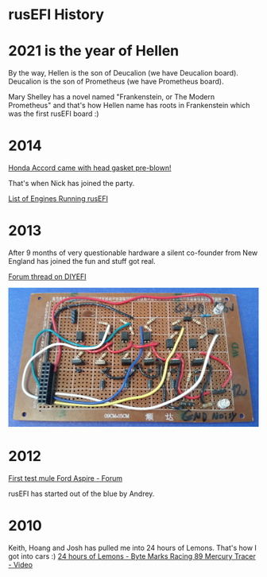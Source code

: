 # rusEFI History


# 2021 is the year of Hellen

By the way, Hellen is the son of Deucalion (we have Deucalion board). Deucalion is the son of Prometheus (we have Prometheus board).

Mary Shelley has a novel named "Frankenstein, or The Modern Prometheus" and that's how Hellen name has roots in Frankenstein which was the first rusEFI board :)

# 2014
[Honda Accord came with head gasket pre-blown!](https://honda-tech.com/forums/engine-management-tuning-124/rusefi-diy-ems-build-thread-3216231/)

That's when Nick has joined the party.

[List of Engines Running rusEFI](List-of-Engines-Running-rusEFI/)

# 2013

After 9 months of very questionable hardware a silent co-founder from New England has joined the fun and stuff got real.

[Forum thread on DIYEFI](http://forum.diyefi.org/viewtopic.php?f=4&t=2184)

![x](rusEFI-History/hardware_low_side_circa_2013.jpg)


# 2012

[First test mule Ford Aspire - Forum](https://rusefi.com/forum/viewtopic.php?t=375)

rusEFI has started out of the blue by Andrey. 

# 2010

Keith, Hoang and Josh has pulled me into 24 hours of Lemons. That's how I got into cars :) [24 hours of Lemons - Byte Marks Racing 89 Mercury Tracer - Video](https://www.youtube.com/watch?v=nfwEQIIFBlU)
